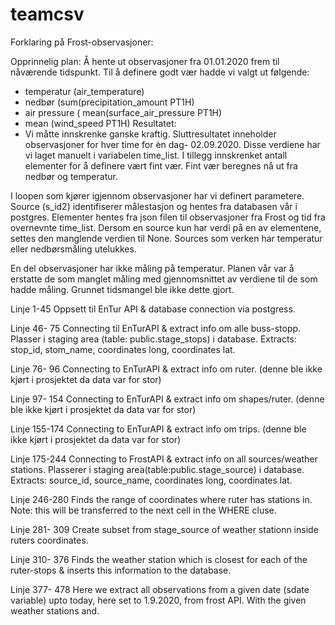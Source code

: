 # teamcsv

Forklaring på Frost-observasjoner:

Opprinnelig plan: 
Å hente ut observasjoner fra 01.01.2020 frem til nåværende tidspunkt. Til å definere godt vær hadde vi valgt ut følgende: 
-  temperatur (air_temperature)
-  nedbør (sum(precipitation_amount PT1H)
-  air pressure ( mean(surface_air_pressure PT1H)
-  mean (wind_speed PT1H)
Resultatet: 
- Vi måtte innskrenke ganske kraftig. Sluttresultatet inneholder observasjoner for hver time for èn dag- 02.09.2020. Disse verdiene har vi laget manuelt i variabelen time_list. I tillegg innskrenket antall elementer for å definere vært fint vær. Fint vær beregnes nå ut fra nedbør og temperatur. 

I loopen som kjører igjennom observasjoner har vi definert parametere. 
Source (s_id2) identifiserer målestasjon og hentes fra databasen vår i postgres. Elementer hentes fra json filen til observasjoner fra Frost og tid fra overnevnte time_list. 
Dersom en source kun har verdi på en av elementene, settes den manglende verdien til None. Sources som verken har temperatur eller nedbørsmåling utelukkes. 

En del observasjoner har ikke måling på temperatur. Planen vår var å erstatte de som manglet måling med gjennomsnittet av verdiene til de som hadde måling. Grunnet tidsmangel ble ikke dette gjort. 




Linje 1-45 
Oppsett til EnTur API & database connection via postgress. 


Linje 46- 75
Connecting til EnTurAPI & extract info om alle buss-stopp.
Plasser i staging area (table: public.stage_stops) i database. 
Extracts: stop_id, stom_name, coordinates long, coordinates lat.


Linje 76- 96
Connecting to EnTurAPI & extract info om ruter. 
(denne ble ikke kjørt i prosjektet da data var for stor)

Linje 97- 154
Connecting to EnTurAPI & extract info om shapes/ruter. 
(denne ble ikke kjørt i prosjektet da data var for stor)

Linje 155-174
Connecting to EnTurAPI & extract info om trips. 
(denne ble ikke kjørt i prosjektet da data var for stor)

Linje 175-244
Connecting to FrostAPI & extract info on all sources/weather stations. 
Plasserer i staging area(table:public.stage_source) i database.
Extracts: source_id, source_name,  coordinates long, coordinates lat.

Linje 246-280
Finds the range of coordinates where ruter has stations in. 
Note: this will be transferred to the next cell in the WHERE cluse.

Linje 281- 309
Create subset from stage_source of weather stationn inside ruters coordinates.


Linje 310- 376
Finds the weather station which is closest for each of the ruter-stops & inserts this information to the database. 

Linje 377- 478
 Here we extract all observations from a given date (sdate variable) upto today, here set to 1.9.2020, from frost API. With the given weather stations and. 



